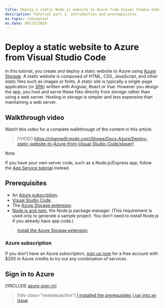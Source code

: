 ```yaml
---
title: Deploy a static Node.js website to Azure from Visual Studio Code
description: Tutorial part 1, introduction and prerequisites.
ms.topic: conceptual
ms.date: 09/23/2019
---
```


# Deploy a static website to Azure from Visual Studio Code

In this tutorial, you create and deploy a static website to Azure using [Azure Storage](https://docs.microsoft.com/azure/storage). A static website is composed of HTML, CSS, JavaScript, and other static files such as images or fonts. A static site is typically a single-page application (or [SPA](https://en.wikipedia.org/wiki/Single-page_application)) written with Angular, React or Vue. However you design the app, you host and serve these files directly from _storage_ rather than using a web server. Hosting in storage is simpler and less expensive than maintaining a web server.

## Walkthrough video

Watch this video for a complete walkthrough of the content in this article.

> [!VIDEO https://channel9.msdn.com/Shows/Docs-Azure/Deploy-static-website-to-Azure-from-Visual-Studio-Code/player]

> [!NOTE]
> If you have your own server code, such as a Node.js/Express app, follow the [App Service tutorial](tutorial-vscode-azure-app-service-node-01.md) instead.

## Prerequisites

- An [Azure subscription](#azure-subscription).
- [Visual Studio Code](https://code.visualstudio.com/).
- The [Azure Storage extension](https://marketplace.visualstudio.com/items?itemName=ms-azuretools.vscode-azurestorage).
- [Node.js and npm](https://nodejs.org/en/download), the Node.js package manager. (This requirement is used only to generate a sample project. You don't need to install Node.js if you already have app code.)

> <a class="tutorial-install-extension-btn" href="https://marketplace.visualstudio.com/items?itemName=ms-azuretools.vscode-azurestorage">Install the Azure Storage extension</a>

### Azure subscription

If you don't have an Azure subscription, [sign up now](https://azure.microsoft.com/free/?utm_source=campaign&utm_campaign=vscode-tutorial-static-website&mktingSource=vscode-tutorial-static-website) for a free account with $200 in Azure credits to try out any combination of services.

## Sign in to Azure

[!INCLUDE [azure-sign-in](includes/azure-sign-in.md)]

> [!div class="nextstepaction"]
> [I installed the prerequisites](tutorial-vscode-static-website-node-02.md) [I ran into an issue](https://www.research.net/r/PWZWZ52?tutorial=node-deployment-staticwebsite&step=getting-started)
